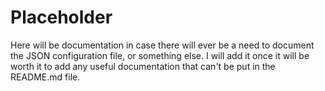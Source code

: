 # PlaceholderHere will be documentation in case there will ever be a need to document the JSON configuration file, or something else. I will add it once it will be worth it to add any useful documentation that can't be put in the README.md file.
